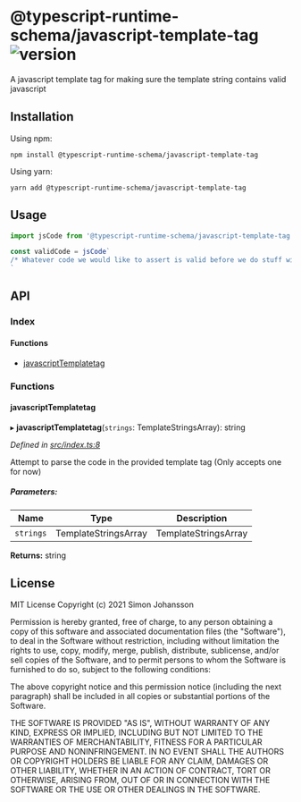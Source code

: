 # @typescript-runtime-schema/javascript-template-tag ![version](https://badgen.net/badge/version/1.0.0/blue)
A javascript template tag for making sure the template string contains valid javascript

## Installation
Using npm:
```
npm install @typescript-runtime-schema/javascript-template-tag
```
Using yarn:
```
yarn add @typescript-runtime-schema/javascript-template-tag
```
## Usage
```ts
import jsCode from '@typescript-runtime-schema/javascript-template-tag'

const validCode = jsCode`
/* Whatever code we would like to assert is valid before we do stuff with it */
`
```

## API


### Index

#### Functions

* [javascriptTemplatetag](README.md#javascripttemplatetag)

### Functions

#### javascriptTemplatetag

▸ **javascriptTemplatetag**(`strings`: TemplateStringsArray): string

*Defined in [src/index.ts:8](https://github.com/simonlovesyou/typescript-schema/blob/88dd63f/packages/javascript-template-tag/src/index.ts#L8)*

Attempt to parse the code in the provided template tag (Only accepts one for now)

##### Parameters:

Name | Type | Description |
------ | ------ | ------ |
`strings` | TemplateStringsArray | TemplateStringsArray |

**Returns:** string

## License
MIT License Copyright (c) 2021 Simon Johansson

Permission is hereby granted, free of charge, to any person obtaining a copy of this software and associated documentation files (the "Software"), to deal in the Software without restriction, including without limitation the rights to use, copy, modify, merge, publish, distribute, sublicense, and/or sell copies of the Software, and to permit persons to whom the Software is furnished to do so, subject to the following conditions:

The above copyright notice and this permission notice (including the next paragraph) shall be included in all copies or substantial portions of the Software.

THE SOFTWARE IS PROVIDED "AS IS", WITHOUT WARRANTY OF ANY KIND, EXPRESS OR IMPLIED, INCLUDING BUT NOT LIMITED TO THE WARRANTIES OF MERCHANTABILITY, FITNESS FOR A PARTICULAR PURPOSE AND NONINFRINGEMENT. IN NO EVENT SHALL THE AUTHORS OR COPYRIGHT HOLDERS BE LIABLE FOR ANY CLAIM, DAMAGES OR OTHER LIABILITY, WHETHER IN AN ACTION OF CONTRACT, TORT OR OTHERWISE, ARISING FROM, OUT OF OR IN CONNECTION WITH THE SOFTWARE OR THE USE OR OTHER DEALINGS IN THE SOFTWARE.